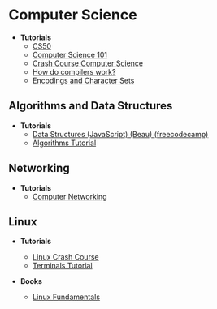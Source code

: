 # Computer Science

- __Tutorials__
  - [CS50](./tutorial-cards/cs50.md)
  - [Computer Science 101]()
  - [Crash Course Computer Science]()
  - [How do compilers work?]()
  - [Encodings and Character Sets]()

## Algorithms and Data Structures

- __Tutorials__
  - [Data Structures (JavaScript) (Beau) (freecodecamp)]()
  - [Algorithms Tutorial](./tutorial-cards/algorithms.md)

## Networking

- __Tutorials__
  - [Computer Networking]()

## Linux

- __Tutorials__
  - [Linux Crash Course]()
  - [Terminals Tutorial]()

- __Books__
  - [Linux Fundamentals]()
